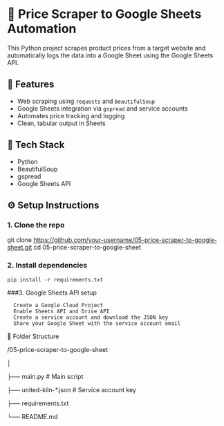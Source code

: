 # 🛒 Price Scraper to Google Sheets Automation

This Python project scrapes product prices from a target website and automatically logs the data into a Google Sheet using the Google Sheets API.

## 🚀 Features
- Web scraping using `requests` and `BeautifulSoup`
- Google Sheets integration via `gspread` and service accounts
- Automates price tracking and logging
- Clean, tabular output in Sheets

## 🧠 Tech Stack
- Python
- BeautifulSoup
- gspread
- Google Sheets API

## ⚙️ Setup Instructions

### 1. Clone the repo

git clone https://github.com/your-username/05-price-scraper-to-google-sheet.git
cd 05-price-scraper-to-google-sheet

### 2. Install dependencies
    pip install -r requirements.txt

###3. Google Sheets API setup

      Create a Google Cloud Project      
      Enable Sheets API and Drive API      
      Create a service account and download the JSON key      
      Share your Google Sheet with the service account email

📂 Folder Structure

/05-price-scraper-to-google-sheet

│

├── main.py                 # Main script

├── united-kiln-*.json      # Service account key

├── requirements.txt

└── README.md

